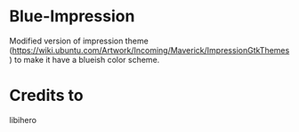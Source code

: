 # Blue-Impression
Modified version of impression theme (https://wiki.ubuntu.com/Artwork/Incoming/Maverick/ImpressionGtkThemes) to make it have a blueish color scheme.

# Credits to
libihero
